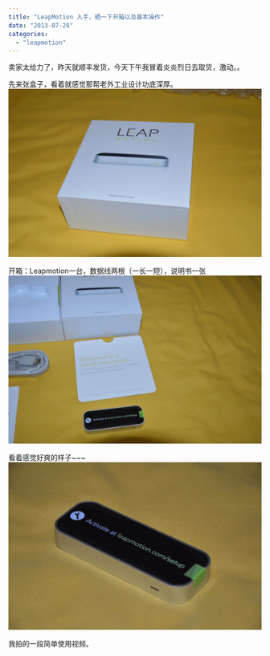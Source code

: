 ```yaml
---
title: "LeapMotion 入手，晒一下开箱以及基本操作"
date: "2013-07-28"
categories: 
  - "leapmotion"
---
```


卖家太给力了，昨天就顺丰发货，今天下午我冒着炎炎烈日去取货，激动。。

先来张盒子，看着就感觉那帮老外工业设计功底深厚。 [![DSC_0003](images/DSC_0003-1024x680.jpg)](http://blog.lofyer.org/2013/07/leapmotion-%e5%85%a5%e6%89%8b%ef%bc%8c%e6%99%92%e4%b8%80%e4%b8%8b%e5%bc%80%e7%ae%b1%e4%bb%a5%e5%8f%8a%e5%9f%ba%e6%9c%ac%e6%93%8d%e4%bd%9c/dsc_0003/)

开箱：Leapmotion一台，数据线两根（一长一短），说明书一张 [![DSC_0006](images/DSC_0006-1024x680.jpg)](http://blog.lofyer.org/2013/07/leapmotion-%e5%85%a5%e6%89%8b%ef%bc%8c%e6%99%92%e4%b8%80%e4%b8%8b%e5%bc%80%e7%ae%b1%e4%bb%a5%e5%8f%8a%e5%9f%ba%e6%9c%ac%e6%93%8d%e4%bd%9c/dsc_0006/)

看着感觉好爽的样子~~~ [![DSC_0008](images/DSC_0008-1024x680.jpg)](http://blog.lofyer.org/2013/07/leapmotion-%e5%85%a5%e6%89%8b%ef%bc%8c%e6%99%92%e4%b8%80%e4%b8%8b%e5%bc%80%e7%ae%b1%e4%bb%a5%e5%8f%8a%e5%9f%ba%e6%9c%ac%e6%93%8d%e4%bd%9c/dsc_0008/)

我拍的一段简单使用视频。

